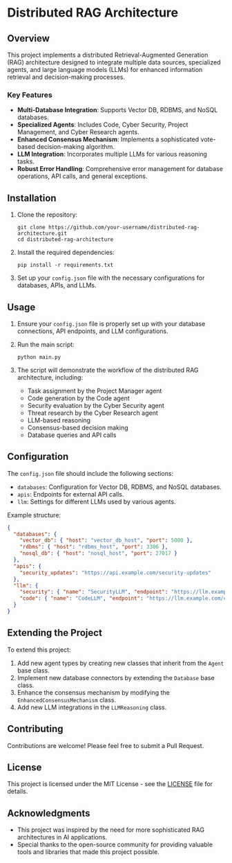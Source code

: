 # Distributed RAG Architecture

## Overview

This project implements a distributed Retrieval-Augmented Generation (RAG) architecture designed to integrate multiple data sources, specialized agents, and large language models (LLMs) for enhanced information retrieval and decision-making processes.

### Key Features

- **Multi-Database Integration**: Supports Vector DB, RDBMS, and NoSQL databases.
- **Specialized Agents**: Includes Code, Cyber Security, Project Management, and Cyber Research agents.
- **Enhanced Consensus Mechanism**: Implements a sophisticated vote-based decision-making algorithm.
- **LLM Integration**: Incorporates multiple LLMs for various reasoning tasks.
- **Robust Error Handling**: Comprehensive error management for database operations, API calls, and general exceptions.

## Installation

1. Clone the repository:
   ```
   git clone https://github.com/your-username/distributed-rag-architecture.git
   cd distributed-rag-architecture
   ```

2. Install the required dependencies:
   ```
   pip install -r requirements.txt
   ```

3. Set up your `config.json` file with the necessary configurations for databases, APIs, and LLMs.

## Usage

1. Ensure your `config.json` file is properly set up with your database connections, API endpoints, and LLM configurations.

2. Run the main script:
   ```
   python main.py
   ```

3. The script will demonstrate the workflow of the distributed RAG architecture, including:
   - Task assignment by the Project Manager agent
   - Code generation by the Code agent
   - Security evaluation by the Cyber Security agent
   - Threat research by the Cyber Research agent
   - LLM-based reasoning
   - Consensus-based decision making
   - Database queries and API calls

## Configuration

The `config.json` file should include the following sections:

- `databases`: Configuration for Vector DB, RDBMS, and NoSQL databases.
- `apis`: Endpoints for external API calls.
- `llm`: Settings for different LLMs used by various agents.

Example structure:

```json
{
  "databases": {
    "vector_db": { "host": "vector_db_host", "port": 5000 },
    "rdbms": { "host": "rdbms_host", "port": 3306 },
    "nosql_db": { "host": "nosql_host", "port": 27017 }
  },
  "apis": {
    "security_updates": "https://api.example.com/security-updates"
  },
  "llm": {
    "security": { "name": "SecurityLLM", "endpoint": "https://llm.example.com/security" },
    "code": { "name": "CodeLLM", "endpoint": "https://llm.example.com/code" }
  }
}
```

## Extending the Project

To extend this project:

1. Add new agent types by creating new classes that inherit from the `Agent` base class.
2. Implement new database connectors by extending the `Database` base class.
3. Enhance the consensus mechanism by modifying the `EnhancedConsensusMechanism` class.
4. Add new LLM integrations in the `LLMReasoning` class.

## Contributing

Contributions are welcome! Please feel free to submit a Pull Request.

## License

This project is licensed under the MIT License - see the [LICENSE](https://github.com/kenhuangus/Multi-Agent-Distributed-RAG/blob/main/license.md) file for details.

## Acknowledgments

- This project was inspired by the need for more sophisticated RAG architectures in AI applications.
- Special thanks to the open-source community for providing valuable tools and libraries that made this project possible.
